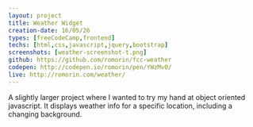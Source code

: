 ```yaml
---
layout: project
title: Weather Widget
creation-date: 16/05/26
types: [freeCodeCamp,frontend]
techs: [html,css,javascript,jquery,bootstrap]
screenshots: [weather-screenshot-t.png]
github: https://github.com/romorin/fcc-weather
codepen: http://codepen.io/romorin/pen/YWzMvO/
live: http://romorin.com/weather/
---
```


A slightly larger project where I wanted to try my hand at object oriented javascript. It displays weather info for a specific location, including a changing background.
